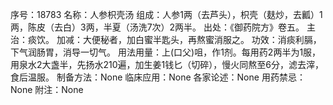 序号：18783
名称：人参枳壳汤
组成：人参1两（去芦头），枳壳（麸炒，去瓤）1两，陈皮（去白）3两，半夏（汤洗7次）2两半。
出处：《御药院方》卷五。
主治：痰饮。
加减：大便秘者，加白蜜半匙头，再熬蜜消服之。
功效：消痰利膈，下气润肠胃，消导一切气。
用法用量：上(口父)咀，作1剂。每用药2两半为1服，用泉水2大盏半，先扬水210遍，加生姜1钱匕（切碎），慢火同熬至6分，滤去滓，食后温服。
制备方法：None
临床应用：None
各家论述：None
用药禁忌：None
附注：None
